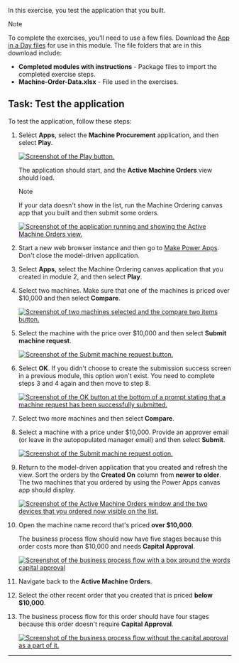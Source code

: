 In this exercise, you test the application that you built.

Note

To complete the exercises, you'll need to use a few files. Download the [App in a Day files](https://github.com/MicrosoftDocs/mslearn-developer-tools-power-platform/raw/master/in-a-day/AIAD/AppinADayStudentFiles.zip) for use in this module. The file folders that are in this download include:

- **Completed modules with instructions** - Package files to import the completed exercise steps.
- **Machine-Order-Data.xlsx** - File used in the exercises.

## Task: Test the application

To test the application, follow these steps:

1. Select **Apps**, select the **Machine Procurement** application, and then select **Play**.

    [![Screenshot of the Play button.](https://learn.microsoft.com/en-us/training/modules/power-apps-model-driven-apps-online-workshop/media/play.svg)](https://learn.microsoft.com/en-us/training/modules/power-apps-model-driven-apps-online-workshop/media/play.svg#lightbox)

    The application should start, and the **Active Machine Orders** view should load.

    Note

    If your data doesn't show in the list, run the Machine Ordering canvas app that you built and then submit some orders.

    [![Screenshot of the application running and showing the Active Machine Orders view.](https://learn.microsoft.com/en-us/training/modules/power-apps-model-driven-apps-online-workshop/media/application.svg)](https://learn.microsoft.com/en-us/training/modules/power-apps-model-driven-apps-online-workshop/media/application.svg#lightbox)

2. Start a new web browser instance and then go to [Make Power Apps](https://make.powerapps.com/). Don't close the model-driven application.

3. Select **Apps**, select the Machine Ordering canvas application that you created in module 2, and then select **Play**.

4. Select two machines. Make sure that one of the machines is priced over $10,000 and then select **Compare**.

    [![Screenshot of two machines selected and the compare two items button.](https://learn.microsoft.com/en-us/training/modules/power-apps-model-driven-apps-online-workshop/media/compare.png)](https://learn.microsoft.com/en-us/training/modules/power-apps-model-driven-apps-online-workshop/media/compare.png#lightbox)

5. Select the machine with the price over $10,000 and then select **Submit machine request**.

    [![Screenshot of the Submit machine request button.](https://learn.microsoft.com/en-us/training/modules/power-apps-model-driven-apps-online-workshop/media/submit-machine-request.png)](https://learn.microsoft.com/en-us/training/modules/power-apps-model-driven-apps-online-workshop/media/submit-machine-request.png#lightbox)

6. Select **OK**. If you didn't choose to create the submission success screen in a previous module, this option won't exist. You need to complete steps 3 and 4 again and then move to step 8.

    [![Screenshot of the OK button at the bottom of a prompt stating that a machine request has been successfully submitted.](https://learn.microsoft.com/en-us/training/modules/power-apps-model-driven-apps-online-workshop/media/ok.png)](https://learn.microsoft.com/en-us/training/modules/power-apps-model-driven-apps-online-workshop/media/ok.png#lightbox)

7. Select two more machines and then select **Compare**.

8. Select a machine with a price under $10,000. Provide an approver email (or leave in the autopopulated manager email) and then select **Submit**.

    [![Screenshot of the Submit machine request option.](https://learn.microsoft.com/en-us/training/modules/power-apps-model-driven-apps-online-workshop/media/submit.png)](https://learn.microsoft.com/en-us/training/modules/power-apps-model-driven-apps-online-workshop/media/submit.png#lightbox)

9. Return to the model-driven application that you created and refresh the view. Sort the orders by the **Created On** column from **newer to older**. The two machines that you ordered by using the Power Apps canvas app should display.

    [![Screenshot of the Active Machine Orders window and the two devices that you ordered now visible on the list.](https://learn.microsoft.com/en-us/training/modules/power-apps-model-driven-apps-online-workshop/media/active-orders.svg)](https://learn.microsoft.com/en-us/training/modules/power-apps-model-driven-apps-online-workshop/media/active-orders.svg#lightbox)

10. Open the machine name record that's priced **over $10,000**.

    The business process flow should now have five stages because this order costs more than $10,000 and needs **Capital Approval**.

    [![Screenshot of the business process flow with a box around the words capital approval](https://learn.microsoft.com/en-us/training/modules/power-apps-model-driven-apps-online-workshop/media/capital-approval.svg)](https://learn.microsoft.com/en-us/training/modules/power-apps-model-driven-apps-online-workshop/media/capital-approval.svg#lightbox)

11. Navigate back to the **Active Machine Orders**.

12. Select the other recent order that you created that is priced **below $10,000**.

13. The business process flow for this order should have four stages because this order doesn't require **Capital Approval**.

    [![Screenshot of the business process flow without the capital approval as a part of it.](https://learn.microsoft.com/en-us/training/modules/power-apps-model-driven-apps-online-workshop/media/without-capital-approval.svg)](https://learn.microsoft.com/en-us/training/modules/power-apps-model-driven-apps-online-workshop/media/without-capital-approval.svg#lightbox)

___
